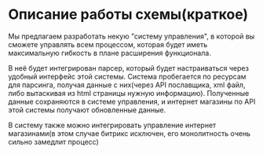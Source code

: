 # Описание работы схемы(краткое)

Мы предлагаем разработать некую "систему управления", в которой вы сможете управлять всем процессом, которая будет иметь максимальную гибкость в плане расширения функционала.

В неё будет интегрирован парсер, который будет настраиваться через удобный интерфейс этой системы.
Система пробегается по ресурсам для парсинга, получая данные с них(через API пославщика, xml файл, либо вытаскивая из html страницы нужную информацию).
Полученные данные сохраняются в системе управления, и интернет магазины по API этой системы получают обновленные данные.

В систему также можно интегрировать управление интернет магазинами(в этом случае битрикс исключен, его монолитность очень сильно замедлит процесс)
